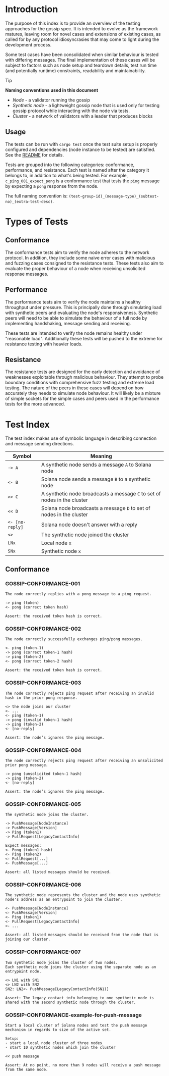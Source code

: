 # Introduction

The purpose of this index is to provide an overview of the testing approaches for the gossip spec. It is intended to evolve as the framework matures, leaving room for novel cases and extensions of existing cases, as called for by any protocol idiosyncrasies that may come to light during the development process.

Some test cases have been consolidated when similar behaviour is tested with differing messages. The final implementation of these cases will be subject to factors such as node setup and teardown details, test run time (and potentially runtime) constraints, readability and maintainability.

> [!Tip]
> **Naming conventions used in this document**
> - _Node_ - a validator running the gossip
> - _Synthetic node_ - a lightweight gossip node that is used only for testing gossip protocol while interacting with the node via tests.
> - _Cluster_ - a network of validators with a leader that produces blocks

## Usage

The tests can be run with `cargo test` once the test suite setup is properly configured and dependencies (node instance to be tested) are satisfied. See the [README](README.md) for details.

Tests are grouped into the following categories: conformance, performance, and resistance. Each test is named after the category it belongs to, in addition to what's being tested. For example, `c_ping_001_expect_pong` is a conformance test that tests the `ping` message by expecting a `pong` response from the node.

The full naming convention is: `(test-group-id)_(message-type)_(subtest-no)_(extra-test-desc)`.

# Types of Tests

## Conformance

The conformance tests aim to verify the node adheres to the network protocol. In addition, they include some naive error cases with malicious and fuzzing cases consigned to the resistance tests. These tests also aim to evaluate the proper behaviour of a node when receiving unsolicited response messages.

## Performance

The performance tests aim to verify the node maintains a healthy throughput under pressure. This is principally done through simulating load with synthetic peers and evaluating the node's responsiveness. Synthetic peers will need to be able to simulate the behaviour of a full node by implementing handshaking, message sending and receiving.

These tests are intended to verify the node remains healthy under "reasonable load". Additionally these tests will be pushed to the extreme for resistance testing with heavier loads.

## Resistance

The resistance tests are designed for the early detection and avoidance of weaknesses exploitable through malicious behaviour. They attempt to probe boundary conditions with comprehensive fuzz testing and extreme load testing. The nature of the peers in these cases will depend on how accurately they needs to simulate node behaviour. It will likely be a mixture of simple sockets for the simple cases and peers used in the performance tests for the more advanced.

# Test Index

The test index makes use of symbolic language in describing connection and message sending directions.

| Symbol | Meaning |
|--------------|-----------|
| `-> A` | A synthetic node sends a message `A` to Solana node |
| `<- B` | Solana node sends a message `B` to a synthetic node |
| `>> C` | A synthetic node broadcasts a message `C` to set of nodes in the cluster |
| `<< D` | Solana node broadcasts a message `D` to set of nodes in the cluster |
| `<- [no-reply]` | Solana node doesn't answer with a reply |
| `<>` | The synthetic node joined the cluster |
| `LNx` | Local node `x` |
| `SNx` | Synthetic node `x` |


## Conformance

### GOSSIP-CONFORMANCE-001

    The node correctly replies with a pong message to a ping request.

    -> ping (token)
    <- pong (correct token hash)

    Assert: the received token hash is correct.

### GOSSIP-CONFORMANCE-002

    The node correctly successfully exchanges ping/pong messages.

    <- ping (token-1)
    -> pong (correct token-1 hash)
    -> ping (token-2)
    <- pong (correct token-2 hash)

    Assert: the received token hash is correct.

### GOSSIP-CONFORMANCE-003

    The node correctly rejects ping request after receiving an invalid hash in the prior pong response.

    <> the node joins our cluster
    <- ...
    <- ping (token-1)
    -> pong (invalid token-1 hash)
    -> ping (token-2)
    <- [no-reply]

    Assert: the node’s ignores the ping message.

### GOSSIP-CONFORMANCE-004

    The node correctly rejects ping request after receiving an unsolicited prior pong message.

    -> pong (unsolicited token-1 hash)
    -> ping (token-2)
    <- [no-reply]

    Assert: the node’s ignores the ping message.

### GOSSIP-CONFORMANCE-005

    The synthetic node joins the cluster.

    -> PushMessage[NodeInstance]
    -> PushMessage[Version]
    -> Ping (token1)
    -> PullRequest[LegacyContactInfo]

    Expect messages:
    <- Pong (token1 hash)
    <- Ping (token2)
    <- PullRequest[...]
    <- PushMessage[...]

    Assert: all listed messages should be received.

### GOSSIP-CONFORMANCE-006

    The synthetic node represents the cluster and the node uses synthetic node's address as an entrypoint to join the cluster.

    <- PushMessage[NodeInstance]
    <- PushMessage[Version]
    <- Ping (token1)
    <- PullRequest[LegacyContactInfo]
    <- ...

    Assert: all listed messages should be received from the node that is joining our cluster.

### GOSSIP-CONFORMANCE-007

    Two synthetic node joins the cluster of two nodes.
    Each synthetic node joins the cluster using the separate node as an entrypoint node.

    <> LN1 with SN1
    <> LN2 with SN2
    SN2: LN2<- PushMessage[LegacyContactInfo(SN1)]

    Assert: The legacy contact info belonging to one synthetic node is shared with the second synthetic node through the cluster.

### GOSSIP-CONFORMANCE-example-for-push-message

    Start a local cluster of Solana nodes and test the push message mechanism in regards to size of the active set.

    Setup:
    - start a local node cluster of three nodes
    - start 10 synthetic nodes which join the cluster

    << push message

    Assert: At no point, no more than 9 nodes will receive a push message from the same node.
